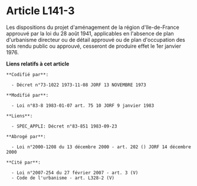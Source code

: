 # Article L141-3

Les dispositions du projet d'aménagement de la région d'Ile-de-France approuvé par la loi du 28 août 1941, applicables en
l'absence de plan d'urbanisme directeur ou de détail approuvé ou de plan d'occupation des sols rendu public ou approuvé,
cesseront de produire effet le 1er janvier 1976.

**Liens relatifs à cet article**

	**Codifié par**:

	  - Décret n°73-1022 1973-11-08 JORF 13 NOVEMBRE 1973

	**Modifié par**:

	  - Loi n°83-8 1983-01-07 art. 75 10 JORF 9 janvier 1983

	**Liens**:

	  - SPEC_APPLI: Décret n°83-851 1983-09-23

	**Abrogé par**:

	  - Loi n°2000-1208 du 13 décembre 2000 - art. 202 () JORF 14 décembre 2000

	**Cité par**:

	  - Loi n°2007-254 du 27 février 2007 - art. 3 (V)
	  - Code de l'urbanisme - art. L328-2 (V)

